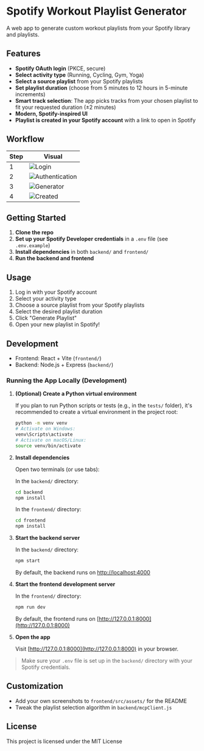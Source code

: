 # Spotify Workout Playlist Generator

A web app to generate custom workout playlists from your Spotify library and playlists.

## Features

- **Spotify OAuth login** (PKCE, secure)
- **Select activity type** (Running, Cycling, Gym, Yoga)
- **Select a source playlist** from your Spotify playlists
- **Set playlist duration** (choose from 5 minutes to 12 hours in 5-minute increments)
- **Smart track selection**: The app picks tracks from your chosen playlist to fit your requested duration (±2 minutes)
- **Modern, Spotify-inspired UI**
- **Playlist is created in your Spotify account** with a link to open in Spotify

## Workflow

| Step | Visual |
|--|--|
| 1 | ![Login](frontend/src/assets/login.png) |
| 2 | ![Authentication](frontend/src/assets/connection.png) |
| 3 | ![Generator](frontend/src/assets/selection.png) |
| 4 | ![Created](frontend/src/assets/creation.png) |

## Getting Started

1. **Clone the repo**
2. **Set up your Spotify Developer credentials** in a `.env` file (see `.env.example`)
3. **Install dependencies** in both `backend/` and `frontend/`
4. **Run the backend and frontend**

## Usage

1. Log in with your Spotify account
2. Select your activity type
3. Choose a source playlist from your Spotify playlists
4. Select the desired playlist duration
5. Click "Generate Playlist"
6. Open your new playlist in Spotify!

## Development

- Frontend: React + Vite (`frontend/`)
- Backend: Node.js + Express (`backend/`)

### Running the App Locally (Development)

1. **(Optional) Create a Python virtual environment**
   
   If you plan to run Python scripts or tests (e.g., in the `tests/` folder), it's recommended to create a virtual environment in the project root:
   
   ```bash
   python -m venv venv
   # Activate on Windows:
   venv\Scripts\activate
   # Activate on macOS/Linux:
   source venv/bin/activate
   ```

2. **Install dependencies**
   
   Open two terminals (or use tabs):
   
   In the `backend/` directory:
   ```bash
   cd backend
   npm install
   ```
   
   In the `frontend/` directory:
   ```bash
   cd frontend
   npm install
   ```

3. **Start the backend server**
   
   In the `backend/` directory:
   ```bash
   npm start
   ```
   By default, the backend runs on [http://localhost:4000](http://localhost:4000)

4. **Start the frontend development server**
   
   In the `frontend/` directory:
   ```bash
   npm run dev
   ```
   By default, the frontend runs on [http://127.0.0.1:8000](http://127.0.0.1:8000)

5. **Open the app**
   
   Visit [http://127.0.0.1:8000](http://127.0.0.1:8000) in your browser.

> Make sure your `.env` file is set up in the `backend/` directory with your Spotify credentials.

## Customization

- Add your own screenshots to `frontend/src/assets/` for the README
- Tweak the playlist selection algorithm in `backend/mcpClient.js`

## License

This project is licensed under the MIT License 
